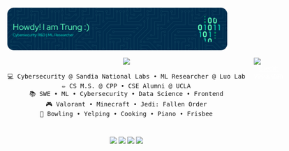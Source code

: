 ![Header](assets/circuit_header_1.png)

<div align="center">
    <div style="display: flex; align: center;">
        <div style="flex: 1">
            <img src="https://readme-typing-svg.demolab.com?font=Caveat&size=50&duration=1500&pause=2000&color=68F7CF&center=true&vCenter=true&multiline=true&repeat=false&width=1200&height=220&lines=Welcome+to+my+GitHub;I'm+Trung%2C+a+techie+and+geek...;...with+a+mild+Valorant+addiction" />
<pre align='center'>
💻 Cybersecurity @ Sandia National Labs • ML Researcher @ Luo Lab
✏️ CS M.S. @ CPP • CSE Alumni @ UCLA
📚 SWE • ML • Cybersecurity • Data Science • Frontend
🎮 Valorant • Minecraft • Jedi: Fallen Order
🎳 Bowling • Yelping • Cooking • Piano • Frisbee
</pre>
<br>

[![](https://img.shields.io/badge/LinkedIn-0077B5)](https://www.linkedin.com/in/thvu02/)
[![](https://img.shields.io/badge/Website-6d32a8)](https://trunghvu.com/)
[![](https://img.shields.io/badge/Valorant-32a84e)](https://tracker.gg/valorant/profile/riot/dejaVU%233060/overview)
[![](https://img.shields.io/badge/Yelp-a83232)](https://www.yelp.com/user_details?userid=Exa2v1a6mlzDeFkLZu0DYA)
        </div>
        <div style="flex: 0.5; padding-left: 20px; display: flex; flex-direction: column; align-items: center;">
            <img src="https://wallpapers.com/images/thumbnail/valorant-jett-fan-art-rru7utbws2fbkiwe.webp" width="100%" align="right" />
            <a href="https://wallpapers.com/wallpapers/valorant-jett-fan-art-rru7utbws2fbkiwe.html" style="color: white">Credit: vasia.stan</a>
        </div>
    </div>
</div>

